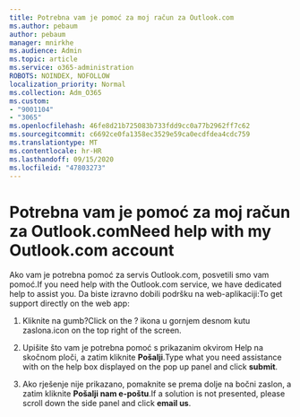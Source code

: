 ```yaml
---
title: Potrebna vam je pomoć za moj račun za Outlook.com
ms.author: pebaum
author: pebaum
manager: mnirkhe
ms.audience: Admin
ms.topic: article
ms.service: o365-administration
ROBOTS: NOINDEX, NOFOLLOW
localization_priority: Normal
ms.collection: Adm_O365
ms.custom:
- "9001104"
- "3065"
ms.openlocfilehash: 46fe8d21b725083b733fdd9cc0a77b2962ff7c62
ms.sourcegitcommit: c6692ce0fa1358ec3529e59ca0ecdfdea4cdc759
ms.translationtype: MT
ms.contentlocale: hr-HR
ms.lasthandoff: 09/15/2020
ms.locfileid: "47803273"
---
```

# <a name="need-help-with-my-outlookcom-account"></a><span data-ttu-id="19841-102">Potrebna vam je pomoć za moj račun za Outlook.com</span><span class="sxs-lookup"><span data-stu-id="19841-102">Need help with my Outlook.com account</span></span>

<span data-ttu-id="19841-103">Ako vam je potrebna pomoć za servis Outlook.com, posvetili smo vam pomoć.</span><span class="sxs-lookup"><span data-stu-id="19841-103">If you need help with the Outlook.com service, we have dedicated help to assist you.</span></span> <span data-ttu-id="19841-104">Da biste izravno dobili podršku na web-aplikaciji:</span><span class="sxs-lookup"><span data-stu-id="19841-104">To get support directly on the web app:</span></span> 

1. <span data-ttu-id="19841-105">Kliknite na gumb?</span><span class="sxs-lookup"><span data-stu-id="19841-105">Click on the ?</span></span> <span data-ttu-id="19841-106">ikona u gornjem desnom kutu zaslona.</span><span class="sxs-lookup"><span data-stu-id="19841-106">icon on the top right of the screen.</span></span> 

2. <span data-ttu-id="19841-107">Upišite što vam je potrebna pomoć s prikazanim okvirom Help na skočnom ploči, a zatim kliknite **Pošalji**.</span><span class="sxs-lookup"><span data-stu-id="19841-107">Type what you need assistance with on the help box displayed on the pop up panel and click **submit**.</span></span> 

3. <span data-ttu-id="19841-108">Ako rješenje nije prikazano, pomaknite se prema dolje na bočni zaslon, a zatim kliknite **Pošalji nam e-poštu**.</span><span class="sxs-lookup"><span data-stu-id="19841-108">If a solution is not presented, please scroll down the side panel and click **email us**.</span></span>
